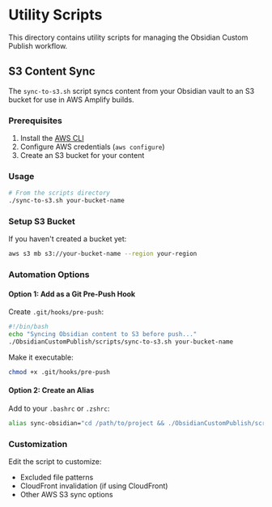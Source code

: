 # Utility Scripts

This directory contains utility scripts for managing the Obsidian Custom Publish workflow.

## S3 Content Sync

The `sync-to-s3.sh` script syncs content from your Obsidian vault to an S3 bucket for use in AWS Amplify builds.

### Prerequisites

1. Install the [AWS CLI](https://aws.amazon.com/cli/)
2. Configure AWS credentials (`aws configure`)
3. Create an S3 bucket for your content

### Usage

```bash
# From the scripts directory
./sync-to-s3.sh your-bucket-name
```

### Setup S3 Bucket

If you haven't created a bucket yet:

```bash
aws s3 mb s3://your-bucket-name --region your-region
```

### Automation Options

#### Option 1: Add as a Git Pre-Push Hook

Create `.git/hooks/pre-push`:

```bash
#!/bin/bash
echo "Syncing Obsidian content to S3 before push..."
./ObsidianCustomPublish/scripts/sync-to-s3.sh your-bucket-name
```

Make it executable:

```bash
chmod +x .git/hooks/pre-push
```

#### Option 2: Create an Alias

Add to your `.bashrc` or `.zshrc`:

```bash
alias sync-obsidian="cd /path/to/project && ./ObsidianCustomPublish/scripts/sync-to-s3.sh your-bucket-name"
```

### Customization

Edit the script to customize:

- Excluded file patterns
- CloudFront invalidation (if using CloudFront)
- Other AWS S3 sync options
